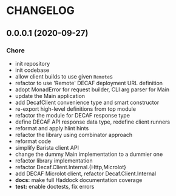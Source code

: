 # CHANGELOG

<a name="0.0.0.1"></a>
## 0.0.0.1 (2020-09-27)

### Chore

* init repository
* init codebase
* allow client builds to use given `Remote`s
* refactor to use 'Remote' DECAF deployment URL definition
* adopt MonadError for request builder, CLI arg parser for Main
* update the Main application
* add DecafClient convenience type and smart constructor
* re-export high-level definitions from top module
* refactor the module for DECAF response type
* define DECAF API response data type, redefine client runners
* reformat and apply hlint hints
* refactor the library using combinator approach
* reformat code
* simplify Barista client API
* change the dummy Main implementation to a dummier one
* refactor library implementation
* refactor Decaf.Client.Internal.{Http,Microlot}
* add DECAF Microlot client, refactor Decaf.Client.Internal
* **docs:** make full Haddock documentation coverage
* **test:** enable doctests, fix errors
